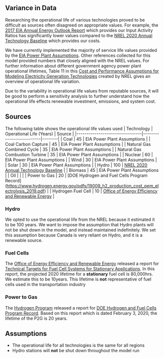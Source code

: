 ## Variance in Data
Researching the operational life of various technologies proved to be difficult as sources often disagreed on appropriate values. For example, the [2017 EIA Annual Energy Outlook Report](https://www.eia.gov/outlooks/aeo/assumptions/pdf/0554(2017).pdf) which provides our Input Activity Ratios has significantly lower values compared to the [NREL 2020 Annual Technology Baseline](https://atb.nrel.gov/electricity/2020/definitions.php) which provides our costs. 

We have currently implemented the majority of service life values provided by the [EIA Power Plant Assumptions](https://www.eia.gov/outlooks/aeo/assumptions/). Other references collected for this model provided numbers that closely aligned with the NREL values.  For further information about different government agency power plant operational lifetimes, Table 11 in this [Cost and Performance Assumptions for Modeling Electricity Generation Technologies](https://www.nrel.gov/docs/fy11osti/48595.pdf) created by NREL gives an overview of operational life variation. 

Due to the variability in operational life values from reputable sources, it will be good to perform a sensitivity analysis to further understand how the operational life effects renewable investment, emissions, and system cost. 

## Sources
The following table shows the operational life values used 
| Technology                      | Operational Life (Years) | Source |
|---------------------------------|--------------------------|--------|
| Coal                            | 45 			     | EIA Power Plant Assumptions |
| Coal Carbon Capture             | 45 			     | EIA Power Plant Assumptions |
| Natural Gas Combined Cycle      | 35 			     | EIA Power Plant Assumptions |
| Natural Gas Combustion Turbine  | 35 			     | EIA Power Plant Assumptions |
| Nuclear      	                  | 60 			     | EIA Power Plant Assumptions |
| Wind         	                  | 30 			     | EIA Power Plant Assumptions |             
| Solar        	                  | 30 			     | EIA Power Plant Assumptions |
| Hydro        	                  | 100 	             | [NREL 2020 Annual Technology Baseline](https://atb.nrel.gov/electricity/2020/definitions.php) |
| Biomass     	                  | 45 			     | EIA Power Plant Assumptions |
| Oil          	                  |      		     |  |
| Power to Gas                    | 20			     | [DOE Hydrogen and Fuel Cells Program Record] (https://www.hydrogen.energy.gov/pdfs/19009_h2_production_cost_pem_electrolysis_2019.pdf) |
| Hydrogen Fuel Cell              | 10			     | [Office of Energy Efficiency and Renewable Energy](https://www.energy.gov/eere/fuelcells/doe-technical-targets-fuel-cell-systems-stationary-combined-heat-and-power) |

### Hydro
We opted to use the operational life from the NREL because it estimated it to be 100 years. We want to impose the assumption that Hydro plants will not be shut down in the model, and instead maintained indefinitely. We set this assumption because Canada is very reliant on Hydro, and it is a renewable source. 

### Fuel Cells
The [Office of Energy Efficiency and Renewable Energy](https://www.energy.gov/eere/fuelcells/doe-technical-targets-fuel-cell-systems-stationary-combined-heat-and-power) released a report for [Technical Targets for Fuel Cell Systems for Stationary Applications](https://www.energy.gov/eere/fuelcells/doe-technical-targets-fuel-cell-systems-stationary-combined-heat-and-power). In this report, the projected 2020 lifetime for a **stationary** fuel cell is 80,000hrs. We estimate this to be 10years. This lifetime is **not** representative of fuel cells used in the transportation industry

### Power to Gas
The [Hydrogen Program](https://www.hydrogen.energy.gov/) released a report for [DOE Hydrogen and Fuel Cells Program Record](https://www.hydrogen.energy.gov/pdfs/19009_h2_production_cost_pem_electrolysis_2019.pdf). Based on this report which is dated February 3, 2020, the lifetime of the P2G is 20 years. 

## Assumptions 
* The operational life for all technologies is the same for all regions
* Hydro stations will **not** be shut down throughout the model run 